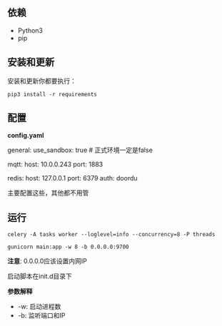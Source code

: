 
## 依赖

* Python3
* pip

## 安装和更新

安装和更新你都要执行：

    pip3 install -r requirements

## 配置

**config.yaml**

general:
  use_sandbox: true    #  正式环境一定是false
  
mqtt:
  host: 10.0.0.243
  port: 1883
  
redis:
  host: 127.0.0.1
  port: 6379
  auth: doordu


主要配置这些，其他都不用管
    

## 运行

    celery -A tasks worker --loglevel=info --concurrency=8 -P threads

    gunicorn main:app -w 8 -b 0.0.0.0:9700

**注意**: 0.0.0.0应该设置内网IP

启动脚本在init.d目录下

**参数解释**

* -w: 启动进程数
* -b: 监听端口和IP
